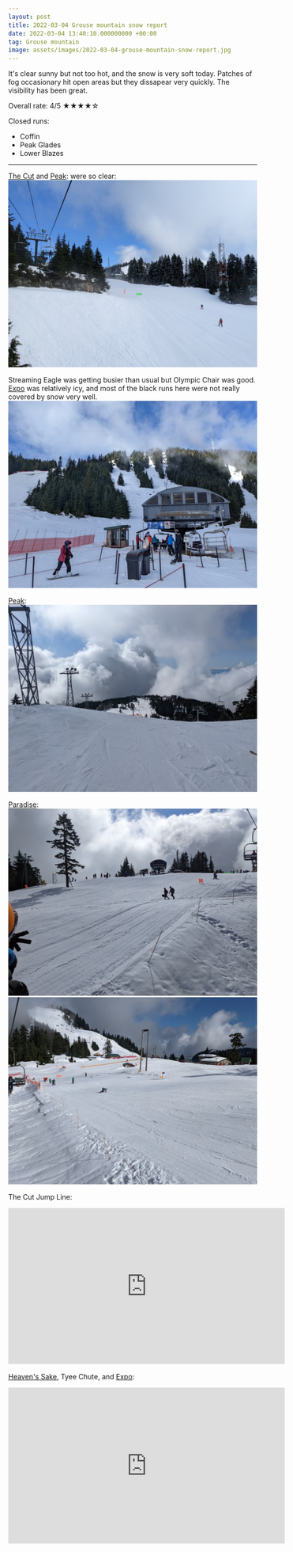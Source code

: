 ```yaml
---
layout: post
title: 2022-03-04 Grouse mountain snow report
date: 2022-03-04 13:40:10.000000000 +00:00
tag: Grouse mountain
image: assets/images/2022-03-04-grouse-mountain-snow-report.jpg
---
```


It's clear sunny but not too hot, and the snow is very soft today. Patches of fog occasionary hit open areas but they dissapear very quickly. The visibility has been great.

Overall rate: 4/5 ★★★★☆

Closed runs:

* Coffin
* Peak Glades
* Lower Blazes

---

[The Cut](https://vancouversnowboarding.ca/grouse/the-cut/) and [Peak](https://vancouversnowboarding.ca/grouse/peak/): were so clear:
![2022-03-04](/assets/images/2022-03-04-clear-the-cut-and-peak.jpg)

Streaming Eagle was getting busier than usual but Olympic Chair was good. [Expo](https://vancouversnowboarding.ca/grouse/expo/) was relatively icy, and most of the black runs here were not really covered by snow very well.
![2022-03-04](/assets/images/2022-03-04-olympic-chair.jpg)

[Peak](https://vancouversnowboarding.ca/grouse/peak/):
![2022-03-04](/assets/images/2022-03-04-peak.jpg)

[Paradise](https://vancouversnowboarding.ca/grouse/paradise):
![2022-03-04](/assets/images/2022-03-04-paradise1.jpg)
![2022-03-04](/assets/images/2022-03-04-paradise2.jpg)

The Cut Jump Line:
<iframe width="560" height="315" src="https://www.youtube.com/embed/GeLFxZzGK00" title="YouTube video player" frameborder="0" allow="accelerometer; autoplay; clipboard-write; encrypted-media; gyroscope; picture-in-picture" allowfullscreen></iframe>

[Heaven's Sake](https://vancouversnowboarding.ca/heavens-sake/), Tyee Chute, and [Expo](https://vancouversnowboarding.ca/grouse/expo/):
<iframe width="560" height="315" src="https://www.youtube.com/embed/qhxPN0CJ1iA" title="YouTube video player" frameborder="0" allow="accelerometer; autoplay; clipboard-write; encrypted-media; gyroscope; picture-in-picture" allowfullscreen></iframe>
